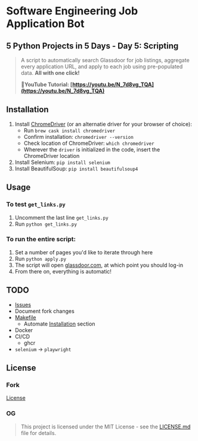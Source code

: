 # Software Engineering Job Application Bot
## 5 Python Projects in 5 Days - Day 5: Scripting

> A script to automatically search Glassdoor for job listings, aggregate every application URL, and apply to each job using pre-populated data. **All with one click!**
> 
> **📸YouTube Tutorial: [https://youtu.be/N_7d8vg_TQA](https://youtu.be/N_7d8vg_TQA)**

## Installation
1. Install [ChromeDriver](https://sites.google.com/a/chromium.org/chromedriver/) (or an alternatie driver for your browser of choice):
   * Run `brew cask install chromedriver`
   * Confirm installation: `chromedriver --version`
   * Check location of ChromeDriver: `which chromedriver`
   * Wherever the `driver` is initialized in the code, insert the ChromeDriver location
2. Install Selenium: `pip install selenium`
3. Install BeautifulSoup: `pip install beautifulsoup4`

## Usage
### To test `get_links.py`
1. Uncomment the last line `get_links.py`
2. Run `python get_links.py`

### To run the entire script:
1. Set a number of pages you'd like to iterate through here
2. Run `python apply.py`
3. The script will open [glassdoor.com](https://www.glassdoor.com/index.htm), at which point you should log-in
4. From there on, everything is automatic!

## TODO
* [Issues](https://github.com/pythoninthegrass/common_intern/issues)
* Document fork changes
* [Makefile](Makefile)
  * Automate [Installation](#installation) section
* Docker
* CI/CD
  * ghcr
* `selenium` -> `playwright`

## License
### Fork
[License](LICENSE.md)

### OG
> This project is licensed under the MIT License - see the [LICENSE.md](https://github.com/harshibar/5-python-projects/blob/master/LICENSE) file for details.
